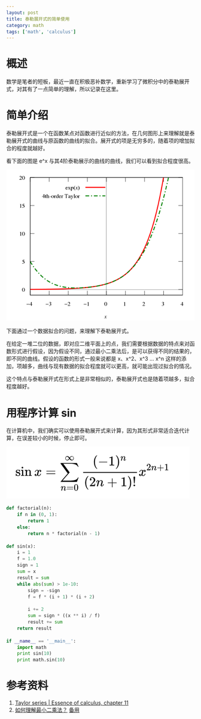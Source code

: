 ```yaml
---
layout: post
title: 泰勒展开式的简单使用
category: math
tags: ['math', 'calculus']
---
```


# 概述

数学是笔者的短板，最近一直在积极恶补数学，重新学习了微积分中的泰勒展开式，对其有了一点简单的理解，所以记录在这里。

# 简单介绍

泰勒展开式是一个在函数某点对函数进行近似的方法，在几何图形上来理解就是泰勒展开式的曲线与原函数的曲线的拟合。展开式的项是无穷多的，随着项的增加拟合的程度就越好。

看下面的图是 e^x 与其4阶泰勒展示的曲线的曲线，我们可以看到拟合程度很高。

![sinx taylor series](/assets/blog/taylor-series/ex-taylor-chart.png)

下面通过一个数据拟合的问题，来理解下泰勒展开式。

在给定一堆二位的数据，即对应二维平面上的点，我们需要根据数据的特点来对函数形式进行假设，因为假设不同，通过最小二乘法后，是可以获得不同的结果的，即不同的曲线。假设的函数的形式一般来说都是 x、x^2、x^3 ... x^n 这样的添加，项越多，曲线与现有数据的拟合程度就可以更高，就可能出现过拟合的情况。

这个特点与泰勒展开式在形式上是非常相似的，泰勒展开式也是随着项越多，拟合程度越好。

# 用程序计算 sin

在计算机中，我们确实可以使用泰勒展开式来计算，因为其形式非常适合迭代计算，在误差较小的时候，停止即可。

![sinx taylor series](/assets/blog/taylor-series/sinx-taylor.png)

```python
def factorial(n):
    if n in (0, 1):
        return 1
    else:
        return n * factorial(n - 1)

def sin(x):
    i = 1
    f = 1.0
    sign = 1
    sum = x
    result = sum
    while abs(sum) > 1e-10:
        sign = -sign
        f = f * (i + 1) * (i + 2)

        i += 2
        sum = sign * ((x ** i) / f)
        result += sum
    return result

if __name__ == '__main__':
    import math
    print sin(10)
    print math.sin(10)
```

# 参考资料

1. [Taylor series | Essence of calculus, chapter 11](https://www.youtube.com/watch?v=3d6DsjIBzJ4)
2. [如何理解最小二乘法？](https://www.zhihu.com/question/37031188/answer/411760828) [备用](https://www.matongxue.com/madocs/818.html)